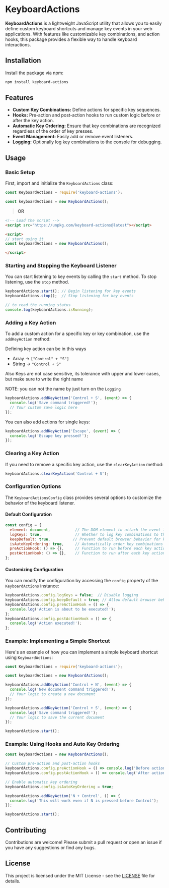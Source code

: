 # KeyboardActions

**KeyboardActions** is a lightweight JavaScript utility that allows you to easily define custom keyboard shortcuts and manage key events in your web applications. With features like customizable key combinations, and action hooks, this package provides a flexible way to handle keyboard interactions.

## Installation

Install the package via npm:

```bash
npm install keyboard-actions
```

## Features

- **Custom Key Combinations:** Define actions for specific key sequences.
- **Hooks:** Pre-action and post-action hooks to run custom logic before or after the key action.
- **Automatic Key Ordering:** Ensure that key combinations are recognized regardless of the order of key presses.
- **Event Management:** Easily add or remove event listeners.
- **Logging:** Optionally log key combinations to the console for debugging.

## Usage

### Basic Setup

First, import and initialize the `KeyboardActions` class:

```javascript
const KeyboardActions = require('keyboard-actions');

const keyboardActions = new KeyboardActions();
```

> **OR**

```HTML
<!-- Load the script -->
<script src="https://unpkg.com/keyboard-actions@latest"></script>

<script>
// start using it
const keyboardActions = new KeyboardActions();

</script>
```

### Starting and Stopping the Keyboard Listener

You can start listening to key events by calling the `start` method. To stop listening, use the `stop` method.

```javascript
keyboardActions.start(); // Begin listening for key events
keyboardActions.stop();  // Stop listening for key events

// to read the running status
console.log(keyboardActions.isRunning);
```

### Adding a Key Action

To add a custom action for a specific key or key combination, use the `addKeyAction` method:

Defining key action can be in this ways

- Array -> `["Control" + "S"]`
- String -> `"Control + S"`

Also Keys are not case sensitive, its tolerance with upper and lower cases, but make sure to write the right name

NOTE: you can not the name by just turn on the `Logging`

```javascript
keyboardActions.addKeyAction('Control + S', (event) => {
  console.log('Save command triggered!');
  // Your custom save logic here
});
```

You can also add actions for single keys:

```javascript
keyboardActions.addKeyAction('Escape', (event) => {
  console.log('Escape key pressed!');
});
```

### Clearing a Key Action

If you need to remove a specific key action, use the `clearKeyAction` method:

```javascript
keyboardActions.clearKeyAction('Control + S');
```

### Configuration Options

The `KeyboardActionsConfig` class provides several options to customize the behavior of the keyboard listener.

#### Default Configuration

```javascript
const config = {
  element: document,           // The DOM element to attach the event listeners to
  logKeys: true,               // Whether to log key combinations to the console
  keepDefault: true,          // Prevent default browser behavior for key events
  isAutoKeyOrdering: true,     // Automatically order key combinations
  preActionHook: () => {},     // Function to run before each key action
  postActionHook: () => {},    // Function to run after each key action
};
```

#### Customizing Configuration

You can modify the configuration by accessing the `config` property of the `KeyboardActions` instance:

```javascript
keyboardActions.config.logKeys = false;  // Disable logging
keyboardActions.config.keepDefault = true; // Allow default browser behavior
keyboardActions.config.preActionHook = () => {
  console.log('Action is about to be executed!');
};
keyboardActions.config.postActionHook = () => {
  console.log('Action executed!');
};
```

### Example: Implementing a Simple Shortcut

Here's an example of how you can implement a simple keyboard shortcut using `KeyboardActions`:

```javascript
const KeyboardActions = require('keyboard-actions');

const keyboardActions = new KeyboardActions();

keyboardActions.addKeyAction('Control + N', (event) => {
  console.log('New document command triggered!');
  // Your logic to create a new document
});

keyboardActions.addKeyAction('Control + S', (event) => {
  console.log('Save command triggered!');
  // Your logic to save the current document
});

keyboardActions.start();
```

### Example: Using Hooks and Auto Key Ordering

```javascript
const keyboardActions = new KeyboardActions();

// Custom pre-action and post-action hooks
keyboardActions.config.preActionHook = () => console.log('Before action');
keyboardActions.config.postActionHook = () => console.log('After action');

// Enable automatic key ordering
keyboardActions.config.isAutoKeyOrdering = true;

keyboardActions.addKeyAction('N + Control', () => {
  console.log('This will work even if N is pressed before Control');
});

keyboardActions.start();
```

## Contributing

Contributions are welcome! Please submit a pull request or open an issue if you have any suggestions or find any bugs.

## License

This project is licensed under the MIT License - see the [LICENSE](LICENSE) file for details.
